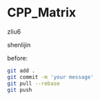 # CPP_Matrix

zliu6

shenlijin

before:

```bash
git add .
git commit -m 'your message'
git pull --rebase
git push
```
